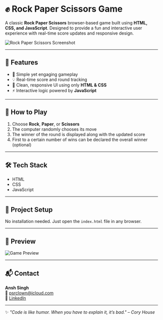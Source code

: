 # ✊ Rock Paper Scissors Game

A classic **Rock Paper Scissors** browser-based game built using **HTML, CSS, and JavaScript**. Designed to provide a fun and interactive user experience with real-time score updates and responsive design.

![Rock Paper Scissors Screenshot](https://media-hosting.imagekit.io/097e9488a59b4dd9/Screenshot%202025-05-06%20at%207.29.10%E2%80%AFPM.png?Expires=1841147988&Key-Pair-Id=K2ZIVPTIP2VGHC&Signature=hGubBjDgR7pRNQNPXjlXjGexkPKRQOsOGUc6jhbK7pqUFN6tYuJX8Ml~hSSjlz7cc-uNhKKgBBDZBi6aeAIn5-q6nifLsYpf~B9Mzc564U4lwXkRZA4PnXqIGwbosXjwKgGB9C0-ccSGKV2alXhu3Nri49ak~pZELxJDxH1Ww3XkE2VapIf-dOSD8-ZiiruAlkp9QX7SAvN4G8FdNtLwhv1utpSna2FDwbPe0j4JpAGAkopvezKMAleuE-geUlYfDUnzFwgCFLNeLKz-KlIcYPP5btXMOpc8g1rPeqIJJ11C2rb~YFen8wQz4IFhHPfTMm~PenP~DA-BYXBaK5TO5w__)

---

## 🔧 Features

- 🧠 Simple yet engaging gameplay
- 💡 Real-time score and round tracking
- 🎨 Clean, responsive UI using only **HTML & CSS**
- ⚡ Interactive logic powered by **JavaScript**

---

## 🚀 How to Play

1. Choose **Rock**, **Paper**, or **Scissors**
2. The computer randomly chooses its move
3. The winner of the round is displayed along with the updated score
4. First to a certain number of wins can be declared the overall winner (optional)

---

## 🛠️ Tech Stack

- HTML
- CSS
- JavaScript

---

## 📂 Project Setup

No installation needed. Just open the `index.html` file in any browser.

---

## 📸 Preview

![Game Preview](https://media-hosting.imagekit.io/097e9488a59b4dd9/Screenshot%202025-05-06%20at%207.29.10%E2%80%AFPM.png)

---

## 📬 Contact

**Ansh Singh**  
📩 psrclown@icloud.com  
🔗 [LinkedIn](https://www.linkedin.com/in/psrclown)

---

✨ _"Code is like humor. When you have to explain it, it’s bad." – Cory House_
